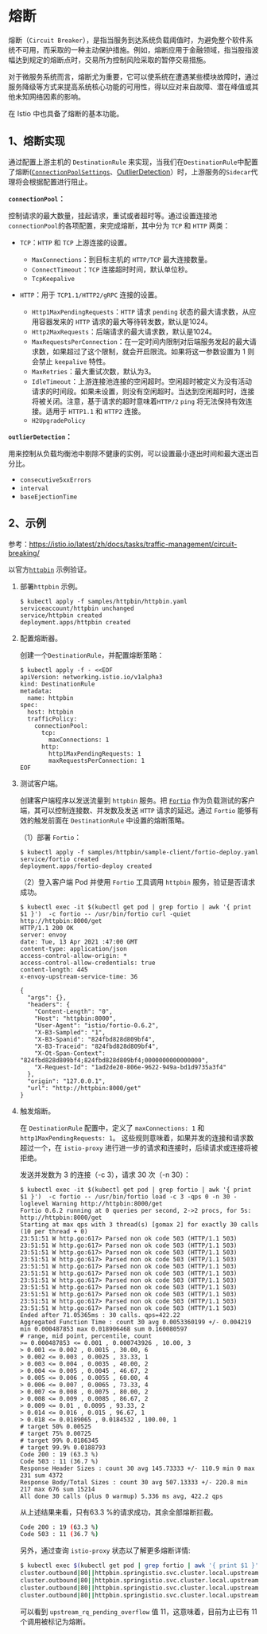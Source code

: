 # 熔断

熔断（`Circuit Breaker`），是指当服务到达系统负载阈值时，为避免整个软件系统不可用，而采取的一种主动保护措施。例如，熔断应用于金融领域，指当股指波幅达到规定的熔断点时，交易所为控制风险采取的暂停交易措施。

对于微服务系统而言，熔断尤为重要，它可以使系统在遭遇某些模块故障时，通过服务降级等方式来提高系统核心功能的可用性，得以应对来自故障、潜在峰值或其他未知网络因素的影响。

在 Istio 中也具备了熔断的基本功能。

## 1、熔断实现

通过配置上游主机的 `DestinationRule` 来实现，当我们在`DestinationRule`中配置了熔断([`ConnectionPoolSettings`](https://istio.io/latest/zh/docs/reference/config/networking/destination-rule/#ConnectionPoolSettings)、[OutlierDetection](https://istio.io/latest/docs/reference/config/networking/destination-rule/#OutlierDetection)）时，上游服务的`Sidecar`代理将会根据配置进行阻止。

**`connectionPool`：**

控制请求的最大数量，挂起请求，重试或者超时等。通过设置连接池 `connectionPool`的各项配置，来完成熔断，其中分为 `TCP` 和 `HTTP` 两类：

* `TCP`：`HTTP` 和 `TCP` 上游连接的设置。
  * `MaxConnections`：到目标主机的 `HTTP/TCP` 最大连接数量。
  * `ConnectTimeout`：`TCP` 连接超时时间，默认单位秒。
  * `TcpKeepalive`
  
* `HTTP`：用于 `TCP1.1/HTTP2/gRPC` 连接的设置。

  * `Http1MaxPendingRequests`：`HTTP` 请求 `pending` 状态的最大请求数，从应用容器发来的 `HTTP` 请求的最大等待转发数，默认是1024。
  * `Http2MaxRequests`：后端请求的最大请求数，默认是1024。
  * `MaxRequestsPerConnection`：在一定时间内限制对后端服务发起的最大请求数，如果超过了这个限制，就会开启限流。如果将这一参数设置为 1 则会禁止 `keepalive` 特性。
  * `MaxRetries`：最大重试次数，默认为3。
  * `IdleTimeout`：上游连接池连接的空闲超时。空闲超时被定义为没有活动请求的时间段。如果未设置，则没有空闲超时。当达到空闲超时时，连接将被关闭。注意，基于请求的超时意味着`HTTP/2` `ping` 将无法保持有效连接。适用于 `HTTP1.1` 和 `HTTP2` 连接。
  * `H2UpgradePolicy`

**`outlierDetection`：**

用来控制从负载均衡池中剔除不健康的实例，可以设置最小逐出时间和最大逐出百分比。

* `consecutive5xxErrors`
* `interval`
* `baseEjectionTime`

## 2、示例

参考：<https://istio.io/latest/zh/docs/tasks/traffic-management/circuit-breaking/>

以官方[`httpbin`](https://github.com/istio/istio/tree/release-1.9/samples/httpbin) 示例验证。

1. 部署`httpbin` 示例。

   ```shell
   $ kubectl apply -f samples/httpbin/httpbin.yaml
   serviceaccount/httpbin unchanged
   service/httpbin created
   deployment.apps/httpbin created
   ```

2. 配置熔断器。

   创建一个`DestinationRule`，并配置熔断策略：

   ```shell
   $ kubectl apply -f - <<EOF
   apiVersion: networking.istio.io/v1alpha3
   kind: DestinationRule
   metadata:
     name: httpbin
   spec:
     host: httpbin
     trafficPolicy:
       connectionPool:
         tcp:
           maxConnections: 1
         http:
           http1MaxPendingRequests: 1
           maxRequestsPerConnection: 1
   EOF
   ```

3. 测试客户端。

   创建客户端程序以发送流量到 `httpbin` 服务。把 [`Fortio`](https://github.com/istio/fortio) 作为负载测试的客户端，其可以控制连接数、并发数及发送 `HTTP` 请求的延迟。通过 `Fortio` 能够有效的触发前面在 `DestinationRule` 中设置的熔断策略。

   （1）部署 `Fortio`：

   ```shell
   $ kubectl apply -f samples/httpbin/sample-client/fortio-deploy.yaml
   service/fortio created
   deployment.apps/fortio-deploy created 
   ```

   （2）登入客户端 Pod 并使用 `Fortio` 工具调用 `httpbin` 服务，验证是否请求成功。

   ```shell
   $ kubectl exec -it $(kubectl get pod | grep fortio | awk '{ print $1 }')  -c fortio -- /usr/bin/fortio curl -quiet  http://httpbin:8000/get
   HTTP/1.1 200 OK
   server: envoy
   date: Tue, 13 Apr 2021 :47:00 GMT
   content-type: application/json
   access-control-allow-origin: *
   access-control-allow-credentials: true
   content-length: 445
   x-envoy-upstream-service-time: 36
   
   {
     "args": {},
     "headers": {
       "Content-Length": "0",
       "Host": "httpbin:8000",
       "User-Agent": "istio/fortio-0.6.2",
       "X-B3-Sampled": "1",
       "X-B3-Spanid": "824fbd828d809bf4",
       "X-B3-Traceid": "824fbd828d809bf4",
       "X-Ot-Span-Context": "824fbd828d809bf4;824fbd828d809bf4;0000000000000000",
       "X-Request-Id": "1ad2de20-806e-9622-949a-bd1d9735a3f4"
     },
     "origin": "127.0.0.1",
     "url": "http://httpbin:8000/get"
   }
   ```

4. 触发熔断。

   在 `DestinationRule` 配置中，定义了 `maxConnections: 1` 和 `http1MaxPendingRequests: 1`。 这些规则意味着，如果并发的连接和请求数超过一个，在 `istio-proxy` 进行进一步的请求和连接时，后续请求或连接将被拒绝。

   发送并发数为 3 的连接（-c 3），请求 30 次（-n 30）：

   ```shell
   $ kubectl exec -it $(kubectl get pod | grep fortio | awk '{ print $1 }')  -c fortio -- /usr/bin/fortio load -c 3 -qps 0 -n 30 -loglevel Warning http://httpbin:8000/get
   Fortio 0.6.2 running at 0 queries per second, 2->2 procs, for 5s: http://httpbin:8000/get
   Starting at max qps with 3 thread(s) [gomax 2] for exactly 30 calls (10 per thread + 0)
   23:51:51 W http.go:617> Parsed non ok code 503 (HTTP/1.1 503)
   23:51:51 W http.go:617> Parsed non ok code 503 (HTTP/1.1 503)
   23:51:51 W http.go:617> Parsed non ok code 503 (HTTP/1.1 503)
   23:51:51 W http.go:617> Parsed non ok code 503 (HTTP/1.1 503)
   23:51:51 W http.go:617> Parsed non ok code 503 (HTTP/1.1 503)
   23:51:51 W http.go:617> Parsed non ok code 503 (HTTP/1.1 503)
   23:51:51 W http.go:617> Parsed non ok code 503 (HTTP/1.1 503)
   23:51:51 W http.go:617> Parsed non ok code 503 (HTTP/1.1 503)
   23:51:51 W http.go:617> Parsed non ok code 503 (HTTP/1.1 503)
   23:51:51 W http.go:617> Parsed non ok code 503 (HTTP/1.1 503)
   23:51:51 W http.go:617> Parsed non ok code 503 (HTTP/1.1 503)
   Ended after 71.05365ms : 30 calls. qps=422.22
   Aggregated Function Time : count 30 avg 0.0053360199 +/- 0.004219 min 0.000487853 max 0.018906468 sum 0.160080597
   # range, mid point, percentile, count
   >= 0.000487853 <= 0.001 , 0.000743926 , 10.00, 3
   > 0.001 <= 0.002 , 0.0015 , 30.00, 6
   > 0.002 <= 0.003 , 0.0025 , 33.33, 1
   > 0.003 <= 0.004 , 0.0035 , 40.00, 2
   > 0.004 <= 0.005 , 0.0045 , 46.67, 2
   > 0.005 <= 0.006 , 0.0055 , 60.00, 4
   > 0.006 <= 0.007 , 0.0065 , 73.33, 4
   > 0.007 <= 0.008 , 0.0075 , 80.00, 2
   > 0.008 <= 0.009 , 0.0085 , 86.67, 2
   > 0.009 <= 0.01 , 0.0095 , 93.33, 2
   > 0.014 <= 0.016 , 0.015 , 96.67, 1
   > 0.018 <= 0.0189065 , 0.0184532 , 100.00, 1
   # target 50% 0.00525
   # target 75% 0.00725
   # target 99% 0.0186345
   # target 99.9% 0.0188793
   Code 200 : 19 (63.3 %)
   Code 503 : 11 (36.7 %)
   Response Header Sizes : count 30 avg 145.73333 +/- 110.9 min 0 max 231 sum 4372
   Response Body/Total Sizes : count 30 avg 507.13333 +/- 220.8 min 217 max 676 sum 15214
   All done 30 calls (plus 0 warmup) 5.336 ms avg, 422.2 qps
   ```

   从上述结果来看，只有63.3 %的请求成功，其余全部熔断拦截。

   ```sh
   Code 200 : 19 (63.3 %)
   Code 503 : 11 (36.7 %)
   ```

   另外，通过查询 `istio-proxy` 状态以了解更多熔断详情:

   ```sh
   $ kubectl exec $(kubectl get pod | grep fortio | awk '{ print $1 }') -c istio-proxy -- pilot-agent request GET stats | grep httpbin | grep pending
   cluster.outbound|80||httpbin.springistio.svc.cluster.local.upstream_rq_pending_active: 0
   cluster.outbound|80||httpbin.springistio.svc.cluster.local.upstream_rq_pending_failure_eject: 0
   cluster.outbound|80||httpbin.springistio.svc.cluster.local.upstream_rq_pending_overflow: 11
   cluster.outbound|80||httpbin.springistio.svc.cluster.local.upstream_rq_pending_total: 20
   ```

   可以看到 `upstream_rq_pending_overflow` 值 11，这意味着，目前为止已有 11 个调用被标记为熔断。
